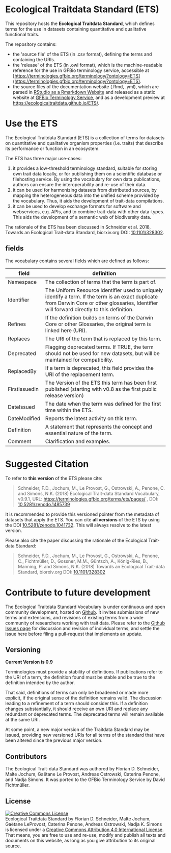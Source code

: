 # Ecological Traitdata Standard (ETS)

This repository hosts the **Ecological Traitdata Standard**, which defines terms for the use in datasets containing quantitative and qualitative functional traits. 

The repository contains: 

- the 'source file' of the ETS (in .csv format), defining the terms and containing the URIs.
- the 'release' of the ETS (in .owl format), which is the machine-readable reference for the use in GFBio terminology service, accessible at [https://terminologies.gfbio.org/terminology/?ontology=ETS](https://terminologies.gfbio.org/terminology/?ontology=ETS).  
- the source files of the documentation website (.Rmd, .yml), which are parsed in [RStudio as a Rmarkdown Website](http://rmarkdown.rstudio.com/rmarkdown_websites.html) and released as a static website at [GFBio Terminology Service](https://terminologies.gfbio.org/terms/ets/pages/), and as a development preview at https://ecologicaltraitdata.github.io/ETS/. 

# Use the ETS

The Ecological Traitdata Standard (ETS) is a collection of terms for datasets on quantitative and qualitative organism properties (i.e. traits) that describe its performance or function in an ecosystem. 

The ETS has three major use-cases:

1. it provides a low-threshold terminology standard, suitable for storing own trait data locally, or for publishing them on a scientific database or filehosting service. By using the vocabulary for own data publications, authors can ensure the interoperability and re-use of their data. 
2. it can be used for harmonizing datasets from distributed sources, by mapping the heterogeneous data into the unified scheme provided by the vocabulary. Thus, it aids the development of trait-data compilations. 
3. it can be used to develop exchange formats for software and webservices, e.g. APIs, and to combine trait-data with other data-types. This aids the development of a semantic web of biodiversity data. 

The rationale of the ETS has been discussed in Schneider et al. 2018, Towards an Ecological Trait-data Standard, biorxiv.org DOI: [10.1101/328302](https://doi.org/10.1101/328302).

## fields

The vocabulary contains several fields which are defined as follows: 

| field        | definition                          |
|--------------|-------------------------------------|
| Namespace    | The collection of terms that the term is part of.   | 
| Identifier   | The Uniform Resource Identifier used to uniquely identify a term.  If the term is an exact duplicate from Darwin Core or other glossaries, Identifier will forward directly to this definition. |
| Refines      | If the definition builds on terms of the Darwin Core or other Glossaries, the original term is linked here (URI). |
| Replaces     | The URI of the term  that is replaced by this term. | 
| Deprecated   | Flagging deprecated terms. If TRUE, the term should not be used for new datasets, but will be maintained for compatibility. |
| ReplacedBy   | If a term is deprecated, this field provides the URI of the  replacement term. |
| FirstIssuedIn | The Version of the ETS this term has been first published (starting with v0.8 as the first public release version)  | 
| DateIssued   | The date when the term was defined for the first time within the ETS. | 
| DateModified | Reports the latest activity on this term.  | 
| Definition   | A statement that represents the concept and essential nature of the term.  | 
| Comment      | Clarification and examples. |

# Suggested Citation

To refer to **this version** of the ETS please cite: 
  
> Schneider, F.D., Jochum, M., Le Provost, G., Ostrowski, A., Penone, C. and Simons, N.K. (2018) Ecological Trait-data Standard Vocabulary, v0.9.1, URL: https://terminologies.gfbio.org/terms/ets/pages/ , DOI: [10.5281/zenodo.1485739](https://doi.org/10.5281/zenodo.1485739)  

It is recommended to provide this versioned pointer from the metadata of datasets that apply the ETS. You can cite **all versions** of the ETS by using the DOI [10.5281/zenodo.1041732](https://doi.org/10.5281/zenodo.1041732). This will always resolve to the latest version.  

Please also cite the paper discussing the rationale of the Ecological Trait-data Standard: 

> Schneider, F.D., Jochum, M., Le Provost, G., Ostrowski, A., Penone, C., Fichtmüller, D., Gossner, M.M., Güntsch, A., König-Ries, B., Manning, P. and Simons, N.K. (2018) Towards an Ecological Trait-data Standard, biorxiv.org DOI: [10.1101/328302](https://doi.org/10.1101/328302) 


# Contribute to future development

The Ecological Traitdata Standard Vocabulary is under continuous and open community development, hosted on [Github](https://github.com/EcologicalTraitData/ETS). It invites submissions of new terms and extensions, and revisions of existing terms from a wide community of researchers working with trait data.
Please refer to the [Github Issues page](https://github.com/EcologicalTraitData/ETS/issues) for discussion and revision of individual terms, and settle the issue here before filing a pull-request that implements an update. 

## Versioning

**Current Version is 0.9**

Terminologies must provide a stability of definitions. If publications refer to the URI of a term, the definition found must be stable and be true to the definition intended by the author.

That said, definitions of terms can only be broadened or made more explicit, if the original sense of the definition remains valid. The discussion leading to a refinement of a term should consider this. If a definition changes substantially, it should receive an own URI and replace any redundant or deprecated terms. The deprecated terms will remain available at the same URI. 

At some point, a new major version of the Traitdata Standard may be issued, providing new versioned URIs for all terms of the standard that have been altered since the previous major version. 

## Contributors

The Ecological Trait-data Standard  was authored by Florian D. Schneider, Malte Jochum, Gaëtane Le Provost, Andreas Ostrowski, Caterina Penone, and Nadja Simons. It was ported to the GFBio Terminology Service by David Fichtmüller. 

## License

<a rel="license" href="http://creativecommons.org/licenses/by/4.0/"><img alt="Creative Commons License" style="border-width:0" src="https://i.creativecommons.org/l/by/4.0/88x31.png" /></a><br /><span xmlns:dct="http://purl.org/dc/terms/" property="dct:title">Ecological Traitdata Standard </span> by <span xmlns:cc="http://creativecommons.org/ns#" property="cc:attributionName">Florian D. Schneider, Malte Jochum, Gaëtane LeProvost, Caterina Penone, Andreas Ostrowski, Nadja K. Simons</span> is licensed under a <a rel="license" href="http://creativecommons.org/licenses/by/4.0/">Creative Commons Attribution 4.0 International License</a>. That means, you are free to use and re-use, modify and publish all texts and documents on this website, as long as you give attribution to its original source. 

